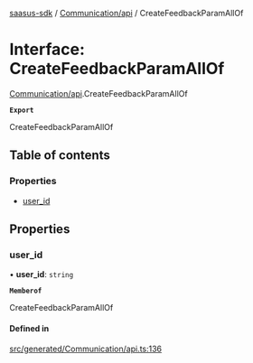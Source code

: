 [saasus-sdk](../README.md) / [Communication/api](../modules/Communication_api.md) / CreateFeedbackParamAllOf

# Interface: CreateFeedbackParamAllOf

[Communication/api](../modules/Communication_api.md).CreateFeedbackParamAllOf

**`Export`**

CreateFeedbackParamAllOf

## Table of contents

### Properties

- [user\_id](Communication_api.CreateFeedbackParamAllOf.md#user_id)

## Properties

### user\_id

• **user\_id**: `string`

**`Memberof`**

CreateFeedbackParamAllOf

#### Defined in

[src/generated/Communication/api.ts:136](https://github.com/saasus-platform/saasus-sdk-javascript/blob/997c544/src/generated/Communication/api.ts#L136)
